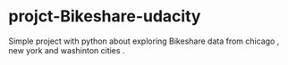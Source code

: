 # projct-Bikeshare-udacity
Simple project with python about exploring Bikeshare data from  chicago , new york and washinton cities .
